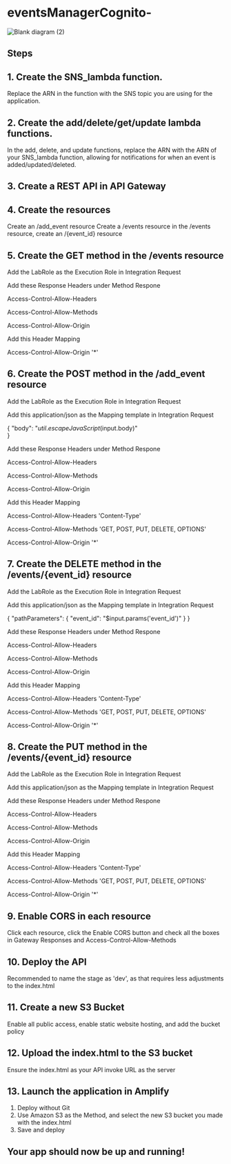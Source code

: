 # eventsManagerCognito-

![Blank diagram (2)](https://github.com/user-attachments/assets/d4e19019-ceb1-4aae-b1e9-864f70c1faac)


## Steps

## 1. Create the SNS_lambda function. 

Replace the ARN in the function with the SNS topic you are using for the application.

## 2. Create the add/delete/get/update lambda functions. 

In the add, delete, and update functions, replace the ARN with the ARN of your SNS_lambda function, allowing for notifications for when an event is added/updated/deleted. 

## 3. Create a REST API in API Gateway

## 4. Create the resources

Create an /add_event resource
Create a /events resource
in the /events resource, create an /{event_id} resource

## 5. Create the GET method in the /events resource 

Add the LabRole as the Execution Role in Integration Request

Add these Response Headers under Method Respone

Access-Control-Allow-Headers

Access-Control-Allow-Methods

Access-Control-Allow-Origin

Add this Header Mapping 

Access-Control-Allow-Origin '*'

## 6. Create the POST method in the /add_event resource 

Add the LabRole as the Execution Role in Integration Request

Add this application/json as the Mapping template in Integration Request

{
  "body": "$util.escapeJavaScript($input.body)"  
}


Add these Response Headers under Method Respone

Access-Control-Allow-Headers

Access-Control-Allow-Methods

Access-Control-Allow-Origin

Add this Header Mapping 

Access-Control-Allow-Headers 'Content-Type'

Access-Control-Allow-Methods 'GET, POST, PUT, DELETE, OPTIONS'

Access-Control-Allow-Origin '*'

## 7. Create the DELETE method in the /events/{event_id} resource 

Add the LabRole as the Execution Role in Integration Request

Add this application/json as the Mapping template in Integration Request


{
    "pathParameters": {
        "event_id": "$input.params('event_id')"
    }
}



Add these Response Headers under Method Respone

Access-Control-Allow-Headers

Access-Control-Allow-Methods

Access-Control-Allow-Origin

Add this Header Mapping 

Access-Control-Allow-Headers 'Content-Type'

Access-Control-Allow-Methods 'GET, POST, PUT, DELETE, OPTIONS'

Access-Control-Allow-Origin '*'


## 8. Create the PUT method in the /events/{event_id} resource 

Add the LabRole as the Execution Role in Integration Request

Add this application/json as the Mapping template in Integration Request



Add these Response Headers under Method Respone

Access-Control-Allow-Headers

Access-Control-Allow-Methods

Access-Control-Allow-Origin

Add this Header Mapping 
 
Access-Control-Allow-Headers 'Content-Type'

Access-Control-Allow-Methods 'GET, POST, PUT, DELETE, OPTIONS'

Access-Control-Allow-Origin '*'

## 9. Enable CORS in each resource

Click each resource, click the Enable CORS button and check all the boxes in Gateway Responses and Access-Control-Allow-Methods

## 10. Deploy the API 

Recommended to name the stage as 'dev', as that requires less adjustments to the index.html

## 11. Create a new S3 Bucket

Enable all public access, enable static website hosting, and add the bucket policy

## 12. Upload the index.html to the S3 bucket

Ensure the index.html as your API invoke URL as the server

## 13. Launch the application in Amplify

1. Deploy without Git
2. Use Amazon S3 as the Method, and select the new S3 bucket you made with the index.html
3. Save and deploy 

## Your app should now be up and running!






